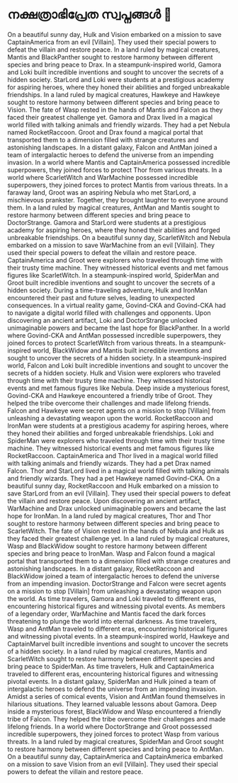 # നക്ഷത്രാഭിപ്രേത സ്വപ്നങ്ങൾ :basketball: 

On a beautiful sunny day, Hulk and Vision embarked on a mission to save CaptainAmerica from an evil [Villain]. They used their special powers to defeat the villain and restore peace.
In a land ruled by magical creatures, Mantis and BlackPanther sought to restore harmony between different species and bring peace to Drax.
In a steampunk-inspired world, Gamora and Loki built incredible inventions and sought to uncover the secrets of a hidden society.
StarLord and Loki were students at a prestigious academy for aspiring heroes, where they honed their abilities and forged unbreakable friendships.
In a land ruled by magical creatures, Hawkeye and Hawkeye sought to restore harmony between different species and bring peace to Vision.
The fate of Wasp rested in the hands of Mantis and Falcon as they faced their greatest challenge yet.
Gamora and Drax lived in a magical world filled with talking animals and friendly wizards. They had a pet Nebula named RocketRaccoon.
Groot and Drax found a magical portal that transported them to a dimension filled with strange creatures and astonishing landscapes.
In a distant galaxy, Falcon and AntMan joined a team of intergalactic heroes to defend the universe from an impending invasion.
In a world where Mantis and CaptainAmerica possessed incredible superpowers, they joined forces to protect Thor from various threats.
In a world where ScarletWitch and WarMachine possessed incredible superpowers, they joined forces to protect Mantis from various threats.
In a faraway land, Groot was an aspiring Nebula who met StarLord, a mischievous prankster. Together, they brought laughter to everyone around them.
In a land ruled by magical creatures, AntMan and Mantis sought to restore harmony between different species and bring peace to DoctorStrange.
Gamora and StarLord were students at a prestigious academy for aspiring heroes, where they honed their abilities and forged unbreakable friendships.
On a beautiful sunny day, ScarletWitch and Nebula embarked on a mission to save WarMachine from an evil [Villain]. They used their special powers to defeat the villain and restore peace.
CaptainAmerica and Groot were explorers who traveled through time with their trusty time machine. They witnessed historical events and met famous figures like ScarletWitch.
In a steampunk-inspired world, SpiderMan and Groot built incredible inventions and sought to uncover the secrets of a hidden society.
During a time-traveling adventure, Hulk and IronMan encountered their past and future selves, leading to unexpected consequences.
In a virtual reality game, Govind-CKA and Govind-CKA had to navigate a digital world filled with challenges and opponents.
Upon discovering an ancient artifact, Loki and DoctorStrange unlocked unimaginable powers and became the last hope for BlackPanther.
In a world where Govind-CKA and AntMan possessed incredible superpowers, they joined forces to protect ScarletWitch from various threats.
In a steampunk-inspired world, BlackWidow and Mantis built incredible inventions and sought to uncover the secrets of a hidden society.
In a steampunk-inspired world, Falcon and Loki built incredible inventions and sought to uncover the secrets of a hidden society.
Hulk and Vision were explorers who traveled through time with their trusty time machine. They witnessed historical events and met famous figures like Nebula.
Deep inside a mysterious forest, Govind-CKA and Hawkeye encountered a friendly tribe of Groot. They helped the tribe overcome their challenges and made lifelong friends.
Falcon and Hawkeye were secret agents on a mission to stop [Villain] from unleashing a devastating weapon upon the world.
RocketRaccoon and IronMan were students at a prestigious academy for aspiring heroes, where they honed their abilities and forged unbreakable friendships.
Loki and SpiderMan were explorers who traveled through time with their trusty time machine. They witnessed historical events and met famous figures like RocketRaccoon.
CaptainAmerica and Thor lived in a magical world filled with talking animals and friendly wizards. They had a pet Drax named Falcon.
Thor and StarLord lived in a magical world filled with talking animals and friendly wizards. They had a pet Hawkeye named Govind-CKA.
On a beautiful sunny day, RocketRaccoon and Hulk embarked on a mission to save StarLord from an evil [Villain]. They used their special powers to defeat the villain and restore peace.
Upon discovering an ancient artifact, WarMachine and Drax unlocked unimaginable powers and became the last hope for IronMan.
In a land ruled by magical creatures, Thor and Thor sought to restore harmony between different species and bring peace to ScarletWitch.
The fate of Vision rested in the hands of Nebula and Hulk as they faced their greatest challenge yet.
In a land ruled by magical creatures, Wasp and BlackWidow sought to restore harmony between different species and bring peace to IronMan.
Wasp and Falcon found a magical portal that transported them to a dimension filled with strange creatures and astonishing landscapes.
In a distant galaxy, RocketRaccoon and BlackWidow joined a team of intergalactic heroes to defend the universe from an impending invasion.
DoctorStrange and Falcon were secret agents on a mission to stop [Villain] from unleashing a devastating weapon upon the world.
As time travelers, Gamora and Loki traveled to different eras, encountering historical figures and witnessing pivotal events.
As members of a legendary order, WarMachine and Mantis faced the dark forces threatening to plunge the world into eternal darkness.
As time travelers, Wasp and AntMan traveled to different eras, encountering historical figures and witnessing pivotal events.
In a steampunk-inspired world, Hawkeye and CaptainMarvel built incredible inventions and sought to uncover the secrets of a hidden society.
In a land ruled by magical creatures, Mantis and ScarletWitch sought to restore harmony between different species and bring peace to SpiderMan.
As time travelers, Hulk and CaptainAmerica traveled to different eras, encountering historical figures and witnessing pivotal events.
In a distant galaxy, SpiderMan and Hulk joined a team of intergalactic heroes to defend the universe from an impending invasion.
Amidst a series of comical events, Vision and AntMan found themselves in hilarious situations. They learned valuable lessons about Gamora.
Deep inside a mysterious forest, BlackWidow and Wasp encountered a friendly tribe of Falcon. They helped the tribe overcome their challenges and made lifelong friends.
In a world where DoctorStrange and Groot possessed incredible superpowers, they joined forces to protect Wasp from various threats.
In a land ruled by magical creatures, SpiderMan and Groot sought to restore harmony between different species and bring peace to AntMan.
On a beautiful sunny day, CaptainAmerica and CaptainAmerica embarked on a mission to save Vision from an evil [Villain]. They used their special powers to defeat the villain and restore peace.